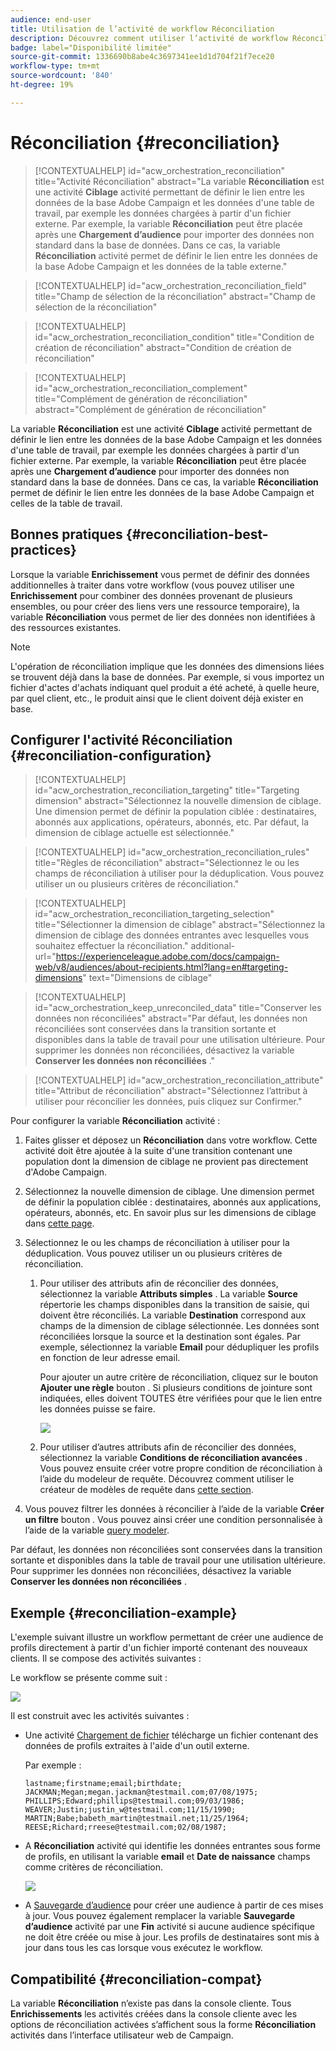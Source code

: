 ```yaml
---
audience: end-user
title: Utilisation de l’activité de workflow Réconciliation
description: Découvrez comment utiliser l’activité de workflow Réconciliation
badge: label="Disponibilité limitée"
source-git-commit: 1336690b8abe4c3697341ee1d1d704f21f7ece20
workflow-type: tm+mt
source-wordcount: '840'
ht-degree: 19%

---
```


# Réconciliation {#reconciliation}

>[!CONTEXTUALHELP]
>id="acw_orchestration_reconciliation"
>title="Activité Réconciliation"
>abstract="La variable **Réconciliation** est une activité **Ciblage** activité permettant de définir le lien entre les données de la base Adobe Campaign et les données d&#39;une table de travail, par exemple les données chargées à partir d&#39;un fichier externe. Par exemple, la variable **Réconciliation** peut être placée après une **Chargement d’audience** pour importer des données non standard dans la base de données. Dans ce cas, la variable **Réconciliation** activité permet de définir le lien entre les données de la base Adobe Campaign et les données de la table externe."


>[!CONTEXTUALHELP]
>id="acw_orchestration_reconciliation_field"
>title="Champ de sélection de la réconciliation"
>abstract="Champ de sélection de la réconciliation"


>[!CONTEXTUALHELP]
>id="acw_orchestration_reconciliation_condition"
>title="Condition de création de réconciliation"
>abstract="Condition de création de réconciliation"

>[!CONTEXTUALHELP]
>id="acw_orchestration_reconciliation_complement"
>title="Complément de génération de réconciliation"
>abstract="Complément de génération de réconciliation"



La variable **Réconciliation** est une activité **Ciblage** activité permettant de définir le lien entre les données de la base Adobe Campaign et les données d&#39;une table de travail, par exemple les données chargées à partir d&#39;un fichier externe. Par exemple, la variable **Réconciliation** peut être placée après une **Chargement d’audience** pour importer des données non standard dans la base de données. Dans ce cas, la variable **Réconciliation** permet de définir le lien entre les données de la base Adobe Campaign et celles de la table de travail.


## Bonnes pratiques {#reconciliation-best-practices}

Lorsque la variable **Enrichissement** vous permet de définir des données additionnelles à traiter dans votre workflow (vous pouvez utiliser une **Enrichissement** pour combiner des données provenant de plusieurs ensembles, ou pour créer des liens vers une ressource temporaire), la variable **Réconciliation** vous permet de lier des données non identifiées à des ressources existantes.

>[!NOTE]
>L&#39;opération de réconciliation implique que les données des dimensions liées se trouvent déjà dans la base de données.  Par exemple, si vous importez un fichier d&#39;actes d&#39;achats indiquant quel produit a été acheté, à quelle heure, par quel client, etc., le produit ainsi que le client doivent déjà exister en base.
>

## Configurer l&#39;activité Réconciliation {#reconciliation-configuration}


>[!CONTEXTUALHELP]
>id="acw_orchestration_reconciliation_targeting"
>title="Targeting dimension"
>abstract="Sélectionnez la nouvelle dimension de ciblage. Une dimension permet de définir la population ciblée : destinataires, abonnés aux applications, opérateurs, abonnés, etc. Par défaut, la dimension de ciblage actuelle est sélectionnée."

>[!CONTEXTUALHELP]
>id="acw_orchestration_reconciliation_rules"
>title="Règles de réconciliation"
>abstract="Sélectionnez le ou les champs de réconciliation à utiliser pour la déduplication. Vous pouvez utiliser un ou plusieurs critères de réconciliation."

>[!CONTEXTUALHELP]
>id="acw_orchestration_reconciliation_targeting_selection"
>title="Sélectionner la dimension de ciblage"
>abstract="Sélectionnez la dimension de ciblage des données entrantes avec lesquelles vous souhaitez effectuer la réconciliation."
>additional-url="https://experienceleague.adobe.com/docs/campaign-web/v8/audiences/about-recipients.html?lang=en#targeting-dimensions" text="Dimensions de ciblage"

>[!CONTEXTUALHELP]
>id="acw_orchestration_keep_unreconciled_data"
>title="Conserver les données non réconciliées"
>abstract="Par défaut, les données non réconciliées sont conservées dans la transition sortante et disponibles dans la table de travail pour une utilisation ultérieure. Pour supprimer les données non réconciliées, désactivez la variable **Conserver les données non réconciliées** ."


>[!CONTEXTUALHELP]
>id="acw_orchestration_reconciliation_attribute"
>title="Attribut de réconciliation"
>abstract="Sélectionnez l’attribut à utiliser pour réconcilier les données, puis cliquez sur Confirmer."

Pour configurer la variable **Réconciliation** activité :

1. Faites glisser et déposez un **Réconciliation** dans votre workflow. Cette activité doit être ajoutée à la suite d&#39;une transition contenant une population dont la dimension de ciblage ne provient pas directement d&#39;Adobe Campaign.

1. Sélectionnez la nouvelle dimension de ciblage. Une dimension permet de définir la population ciblée : destinataires, abonnés aux applications, opérateurs, abonnés, etc. En savoir plus sur les dimensions de ciblage dans [cette page](../../audience/about-recipients.md#targeting-dimensions).

1. Sélectionnez le ou les champs de réconciliation à utiliser pour la déduplication. Vous pouvez utiliser un ou plusieurs critères de réconciliation.

   1. Pour utiliser des attributs afin de réconcilier des données, sélectionnez la variable **Attributs simples** . La variable **Source** répertorie les champs disponibles dans la transition de saisie, qui doivent être réconciliés. La variable **Destination** correspond aux champs de la dimension de ciblage sélectionnée. Les données sont réconciliées lorsque la source et la destination sont égales. Par exemple, sélectionnez la variable **Email** pour dédupliquer les profils en fonction de leur adresse email.

      Pour ajouter un autre critère de réconciliation, cliquez sur le bouton **Ajouter une règle** bouton . Si plusieurs conditions de jointure sont indiquées, elles doivent TOUTES être vérifiées pour que le lien entre les données puisse se faire.

      ![](../assets/workflow-reconciliation-criteria.png)

   1. Pour utiliser d’autres attributs afin de réconcilier des données, sélectionnez la variable **Conditions de réconciliation avancées** . Vous pouvez ensuite créer votre propre condition de réconciliation à l’aide du modeleur de requête. Découvrez comment utiliser le créateur de modèles de requête dans [cette section](../../query/query-modeler-overview.md).

1. Vous pouvez filtrer les données à réconcilier à l’aide de la variable **Créer un filtre** bouton . Vous pouvez ainsi créer une condition personnalisée à l’aide de la variable [query modeler](../../query/query-modeler-overview.md).

Par défaut, les données non réconciliées sont conservées dans la transition sortante et disponibles dans la table de travail pour une utilisation ultérieure. Pour supprimer les données non réconciliées, désactivez la variable **Conserver les données non réconciliées** .

## Exemple {#reconciliation-example}

L&#39;exemple suivant illustre un workflow permettant de créer une audience de profils directement à partir d&#39;un fichier importé contenant des nouveaux clients. Il se compose des activités suivantes :

Le workflow se présente comme suit :

![](../assets/workflow-reconciliation-sample-1.0.png)


Il est construit avec les activités suivantes :

* Une activité [Chargement de fichier](load-file.md) télécharge un fichier contenant des données de profils extraites à l&#39;aide d&#39;un outil externe.

  Par exemple :

  ```
  lastname;firstname;email;birthdate;
  JACKMAN;Megan;megan.jackman@testmail.com;07/08/1975;
  PHILLIPS;Edward;phillips@testmail.com;09/03/1986;
  WEAVER;Justin;justin_w@testmail.com;11/15/1990;
  MARTIN;Babe;babeth_martin@testmail.net;11/25/1964;
  REESE;Richard;rreese@testmail.com;02/08/1987;
  ```

* A **Réconciliation** activité qui identifie les données entrantes sous forme de profils, en utilisant la variable **email** et **Date de naissance** champs comme critères de réconciliation.

  ![](../assets/workflow-reconciliation-sample-1.1.png)

* A [Sauvegarde d’audience](save-audience.md) pour créer une audience à partir de ces mises à jour. Vous pouvez également remplacer la variable **Sauvegarde d’audience** activité par une **Fin** activité si aucune audience spécifique ne doit être créée ou mise à jour. Les profils de destinataires sont mis à jour dans tous les cas lorsque vous exécutez le workflow.


## Compatibilité {#reconciliation-compat}

La variable **Réconciliation** n’existe pas dans la console cliente. Tous **Enrichissements** les activités créées dans la console cliente avec les options de réconciliation activées s’affichent sous la forme **Réconciliation** activités dans l’interface utilisateur web de Campaign.
